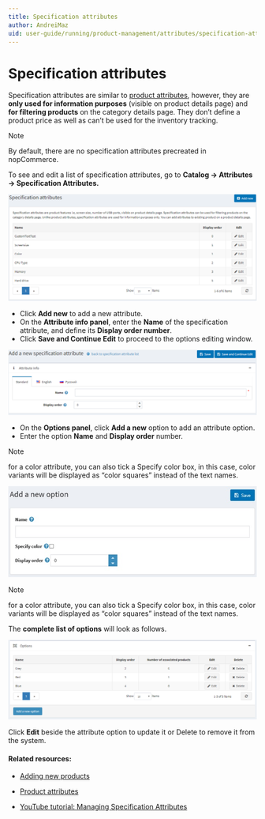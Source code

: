 ```yaml
---
title: Specification attributes
author: AndreiMaz
uid: user-guide/running/product-management/attributes/specification-attributes
---
```

# Specification attributes

Specification attributes are similar to [product attributes](xref:user-guide/running/product-management/attributes/product-attributes), however, they are **only used for information purposes** (visible on product details page) and **for filtering products** on the category details page. They don’t define a product price as well as can’t be used for the inventory tracking.
> [!NOTE] 
> By default, there are no specification attributes precreated in nopCommerce.

To see and edit a list of specification attributes, go to **Catalog → Attributes → Specification Attributes.**

![](/user-guide/running/_static/specification_attributes.png)

- Click **Add new** to add a new attribute.
- On the **Attribute info panel**, enter the **Name** of the specification attribute, and define its **Display order number**.
- Click **Save and Continue Edit** to proceed to the options editing window.

![](/user-guide/running/_static/add_a_new_specification_attributes.png)

- On the **Options panel**, click **Add a new** option to add an attribute option.
- Enter the option **Name** and **Display order** number.
> [!NOTE] 
> for a color attribute, you can also tick a Specify color box, in this case, color variants will be displayed as “color squares” instead of the text names.

![](/user-guide/running/_static/add_a_new_option.jpg)
> [!NOTE] 
> for a color attribute, you can also tick a Specify color box, in this case, color variants will be displayed as “color squares” instead of the text names.

The **complete list of options** will look as follows.

![](/user-guide/running/_static/options.png)

Click **Edit** beside the attribute option to update it or Delete to remove it from the system.

#### Related resources:

* [Adding new products](xref:user-guide/running/product-management/products/adding-products/index)

* [Product attributes](xref:user-guide/running/product-management/attributes/product-attributes)

* [YouTube tutorial: Managing Specification Attributes](https://www.youtube.com/watch?v=YmD_vHqWzQw&index=11&list=PLnL_aDfmRHwsbhj621A-RFb1KnzeFxYz4)
